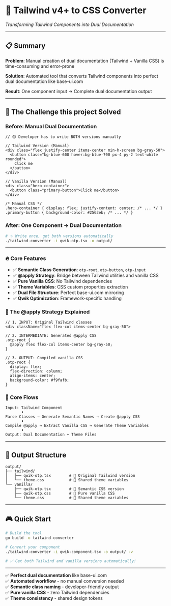 # 🎯 **Tailwind v4+ to CSS Converter**
*Transforming Tailwind Components into Dual Documentation*

---

## 📋 **Summary**

**Problem**: Manual creation of dual documentation (Tailwind + Vanilla CSS) is time-consuming and error-prone

**Solution**: Automated tool that converts Tailwind components into perfect dual documentation like base-ui.com

**Result**: One component input → Complete dual documentation output

---

## 🎯 **The Challenge this project Solved**

### **Before: Manual Dual Documentation**
```tsx
// 😓 Developer has to write BOTH versions manually

// Tailwind Version (Manual)
<div class="flex justify-center items-center min-h-screen bg-gray-50">
  <button class="bg-blue-600 hover:bg-blue-700 px-4 py-2 text-white rounded">
    Click me
  </button>
</div>

// Vanilla Version (Manual)
<div class="hero-container">
  <button class="primary-button">Click me</button>
</div>

/* Manual CSS */
.hero-container { display: flex; justify-content: center; /* ... */ }
.primary-button { background-color: #2563eb; /* ... */ }
```

### **After: One Component → Dual Documentation**
```bash
# ✨ Write once, get both versions automatically
./tailwind-converter -i qwik-otp.tsx -o output/
```

---


### **🔥 Core Features**
- ✅ **Semantic Class Generation**: `otp-root`, `otp-button`, `otp-input`
- ✅ **@apply Strategy**: Bridge between Tailwind utilities and vanilla CSS
- ✅ **Pure Vanilla CSS**: No Tailwind dependencies 
- ✅ **Theme Variables**: CSS custom properties extraction
- ✅ **Dual File Structure**: Perfect base-ui.com mirroring
- ✅ **Qwik Optimization**: Framework-specific handling

### **🎨 The @apply Strategy Explained**
```tsx
// 1. INPUT: Original Tailwind classes
<div className="flex flex-col items-center bg-gray-50">

// 2. INTERMEDIATE: Generated @apply CSS
.otp-root {
  @apply flex flex-col items-center bg-gray-50;
}

// 3. OUTPUT: Compiled vanilla CSS
.otp-root {
  display: flex;
  flex-direction: column;
  align-items: center;
  background-color: #f9fafb;
}
```

### **🎨 Core Flows**
```
Input: Tailwind Component
       ⬇️
Parse Classes → Generate Semantic Names → Create @apply CSS
       ⬇️
Compile @apply → Extract Vanilla CSS → Generate Theme Variables
       ⬇️
Output: Dual Documentation + Theme Files
```

---

## 📁 **Output Structure**
```
output/
├── tailwind/
│   ├── qwik-otp.tsx        # 📄 Original Tailwind version
│   └── theme.css           # 🎨 Shared theme variables
└── vanilla/
    ├── qwik-otp.tsx        # 📄 Semantic CSS version  
    ├── qwik-otp.css        # 🎨 Pure vanilla CSS
    └── theme.css           # 🎨 Shared theme variables
```

---

## 🎮 **Quick Start**
```bash
# Build the tool
go build -o tailwind-converter

# Convert your component
./tailwind-converter -i qwik-component.tsx -o output/ -v

# ✅ Get both Tailwind and vanilla versions automatically!
```

---
✅ **Perfect dual documentation** like base-ui.com  
✅ **Automated workflow** - no manual conversion needed  
✅ **Semantic class naming** - developer-friendly output  
✅ **Pure vanilla CSS** - zero Tailwind dependencies  
✅ **Theme consistency** - shared design tokens  

